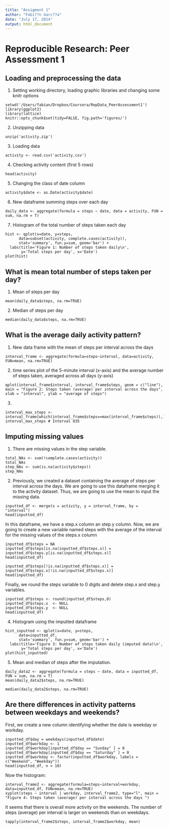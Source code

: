 ```yaml
---
title: "Assigment 1"
author: "Fabi??n Garc??a"
date: "July 17, 2014"
output: html_document
---
```


# Reproducible Research: Peer Assessment 1


## Loading and preprocessing the data

1. Setting working directory, loading graphic libraries and changing some knitr options
```{r}
setwd('/Users/fabian/Dropbox/Coursera/RepData_PeerAssessment1')
library(ggplot2)
library(lattice)
knitr::opts_chunk$set(tidy=FALSE, fig.path='figures/')
````

2. Unzipping data
```{r}
unzip('activity.zip')
```

3. Loading data
```{r}
activity <- read.csv('activity.csv')
```

4. Checking activity content (first 5 rows)
```{r}
head(activity)
```

5. Changing the class of date column
```{r}
activity$date <- as.Date(activity$date)
```

6. New dataframe summing steps over each day
```{r}
daily_data <- aggregate(formula = steps ~ date, data = activity, FUN = sum, na.rm = T)
```

7. Histogram of the total number of steps taken each day
```{r Figure1}
hist <- qplot(x=date, y=steps,
      data=subset(activity, complete.cases(activity)),
      stat='summary', fun.y=sum, geom='bar') +
  labs(title='Figure 1: Number of steps taken daily\n',
       y='Total steps per day', x='Date')
plot(hist)
```

## What is mean total number of steps taken per day?
1. Mean of steps per day
```{r}
mean(daily_data$steps, na.rm=TRUE)
```
2. Median of steps per day
```{r}
median(daily_data$steps, na.rm=TRUE)
```
## What is the average daily activity pattern?
1. New data frame with the mean of steps per interval across the days
```{r}
interval_frame <- aggregate(formula=steps~interval, data=activity, FUN=mean, na.rm=TRUE)
```
2. time series plot  of the 5-minute interval (x-axis) and the average number of steps taken, averaged across all days (y-axis)
```{r Figure2}
qplot(interval_frame$interval, interval_frame$steps, geom = c("line"), main = "Figure 2: Steps taken (average) per interval across the days", xlab = "interval", ylab = "average of steps")
```
3. 
```{r}
interval_max_steps <- interval_frame[which(interval_frame$steps==max(interval_frame$steps)),]
interval_max_steps # Interval 835
```

## Imputing missing values
1. There are missing values in the step variable.
```{r}
total_NAs <- sum(!complete.cases(activity))
total_NAs
step_NAs <- sum(is.na(activity$steps))
step_NAs 
```
2. Previously, we created a dataset containing the average of steps per interval across the days. We are going to use this dataframe merging it to the activity dataset. Thus, we are going to use the mean to input the missing data. 

```{r}
inputted_df <- merge(x = activity, y = interval_frame, by = "interval")
head(inputted_df)
```
In this dataframe, we have a step.x column an step.y column. Now, we are going to create a new variable named steps with the average of the interval for the missing values of the steps.x column
```{r}
inputted_df$steps = NA
inputted_df$steps[is.na(inputted_df$steps.x)] = inputted_df$steps.y[is.na(inputted_df$steps.x)]
head(inputted_df)
```

```{r}
inputted_df$steps[!is.na(inputted_df$steps.x)] = inputted_df$steps.x[!is.na(inputted_df$steps.x)]
head(inputted_df)
```
Finally, we round the steps variable to 0 digits and delete step.x and step.y variables.
```{r}
inputted_df$steps <- round(inputted_df$steps,0)
inputted_df$steps.x  <- NULL
inputted_df$steps.y  <- NULL
head(inputted_df)
```
4. Histogram using the imputted dataframe
```{r Figure3}
hist_inputted <- qplot(x=date, y=steps,
      data=inputted_df,
      stat='summary', fun.y=sum, geom='bar') +
  labs(title='Figure 3: Number of steps taken daily (imputed data)\n',
       y='Total steps per day', x='Date')
plot(hist_inputted)
```

5. Mean and median of steps after the imputation.
```{r}
daily_data2 <- aggregate(formula = steps ~ date, data = inputted_df, FUN = sum, na.rm = T)
mean(daily_data2$steps, na.rm=TRUE)
```
```{r}
median(daily_data2$steps, na.rm=TRUE)
```
## Are there differences in activity patterns between weekdays and weekends?
First, we create a new column identifying whether the date is weekday or workday.
```{r}
inputted_df$day = weekdays(inputted_df$date)
inputted_df$workday <- 1
inputted_df$workday[inputted_df$day == "Sunday" ] = 0
inputted_df$workday[inputted_df$day == "Saturday" ] = 0
inputted_df$workday <- factor(inputted_df$workday, labels = c("Weekend", "Weekday"))
head(inputted_df, n = 10)
````
Now the histogram:
```{r Figure4}
interval_frame2 <- aggregate(formula=steps~interval+workday, data=inputted_df, FUN=mean, na.rm=TRUE)
xyplot(steps ~ interval | workday, interval_frame2, type="l", main = "Figure 4: Steps taken (average) per interval across the days ")
```

It seems that there is overall more activity on the weekends. The number of steps (average) per interval is larger on weekends than on weekdays. 
```{r}
tapply(interval_frame2$steps, interval_frame2$workday, mean)
```